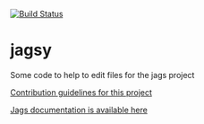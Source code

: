 [![Build Status](https://travis-ci.org/opcoach/jagsy.svg?branch=master)](https://travis-ci.org/opcoach/jagsy)


# jagsy
Some code to help to edit files for the jags project

[Contribution guidelines for this project](https://github.com/opcoach/jagsy/blob/master/CONTRIBUTING.md)

[Jags documentation is available here](manual/jags_user_manual.pdf)

